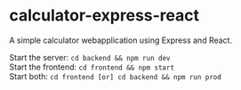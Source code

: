 # calculator-express-react

A simple calculator webapplication using Express and React.


Start the server: `cd backend && npm run dev`  
Start the frontend: `cd frontend && npm start`  
Start both: `cd frontend [or] cd backend && npm run prod`  
